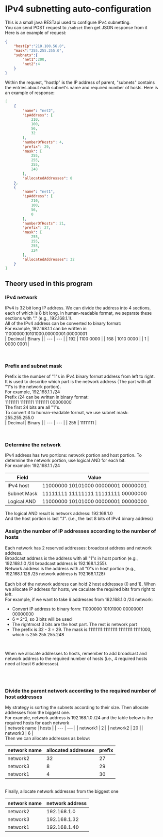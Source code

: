 # IPv4 subnetting auto-configuration
This is a small java RESTapi used to configure IPv4 subnetting. <br>
You can send POST request to `/subset` then get JSON response from it 
Here is an example of request:
```json
{
    "hostIp":"210.100.56.0",
    "mask":"255.255.255.0",
    "subnets":{
        "net1":200,
        "net2":4
    }
}
```
Within the request, "hostIp" is the IP address of parent, "subnets" contains the entries about each subnet's name and required number of hosts.
Here is an example of response:
```json
[
    {
        "name": "net2",
        "ipAddress": [
            210,
            100,
            56,
            32
        ],
        "numberOfHosts": 4,
        "prefix": 29,
        "mask": [
            255,
            255,
            255,
            248
        ],
        "allocatedAddresses": 8
    },
    {
        "name": "net1",
        "ipAddress": [
            210,
            100,
            56,
            0
        ],
        "numberOfHosts": 21,
        "prefix": 27,
        "mask": [
            255,
            255,
            255,
            224
        ],
        "allocatedAddresses": 32
    }
]
```
## Theory used in this program

### **IPv4 network**
IPv4 is 32 bit long IP address. We can divide the address into 4 sections, each of which is 8 bit long. In human-readable format, we separate these sections with "." (e.g., 192.168.1.1).<br>
All of the IPv4 address can be converted to binary format: <br>
For example, 192.168.1.1  can be written in 11000000.10101000.00000001.00000001<br>
| Decimal | Binary |
| --- | --- |
| 192 | 1100 0000 |
| 168 | 1010 0000 |
| 1 | 0000 0001 |

<br>


### **Prefix and subnet mask**
Prefix is the number of "1"s in IPv4 binary format address from left to right. It is used to describe which part is the network address (The part with all "1"s is the network portion). <br>
For example, 192.168.1.1 /24 <br>
Prefix /24 can be written in binary format: <br>
11111111 11111111 11111111 00000000 <br>
The first 24 bits are all "1"s. <br>
To convert it to human-readable format, we use subnet mask:
255.255.255.0 <br>
| Decimal | Binary |
| --- | --- |
| 255 | 11111111 |

<br>

### **Determine the network**
IPv4 address has two portions: network portion and host portion. To determine the network portion, use logical AND for each bit: <br>
For example: 192.168.1.1 /24 

| Field | Value |
| --- | --- |
| IPv4 host | 11000000 10101000 00000001 00000001 |
| Subnet Mask | 11111111 11111111 11111111 00000000 |
| Logical AND | 11000000 10101000 00000001 00000000 |

The logical AND result is network address: 192.168.1.0 <br>
And the host portion is last ".1". (i.e., the last 8 bits of IPv4 binary address)
<br>


### **Assign the number of IP addresses according to the number of hosts**

Each network has 2 reserved addresses: broadcast address and network address.
<br>
Broadcast address is the address with all "1"s in host portion (e.g., 192.168.1.0 /24 broadcast address is 192.168.1.255). 
<br>
Network address is the address with all "0"s in host portion (e.g., 192.168.1.128 /25 network address is 192.168.1.128) 
<br>
<br>
Each bit of the network address can hold 2 host addresses (0 and 1). When we allocate IP address for hosts, we caculate the required bits from right to left. 
<br>
For example, if we want to take 6 addresses from 192.168.1.0 /24 network:
<br>
* Convert IP address to binary form: 11000000 10101000 00000001 00000000
* 6 ≈ 2^3, so 3 bits will be used
* The rightmost 3 bits are the host part. The rest is network part
* The prefix is 32 - 3 = 29. The mask is 11111111 11111111 11111111 11111000, which is 255.255.255.248 <br>
<br>

When we allocate addresses to hosts, remember to add broadcast and network address to the required number of hosts (i.e., 4 required hosts need at least 6 addresses).

<br>
<br>

### **Divide the parent network according to the required number of host addresses**
My strategy is sorting the subnets according to their size. Then allocate addresses from the biggest one.
<br>
For example, network address is 192.168.1.0 /24 and the table below is the required hosts for each network<br>
| network name | hosts |
| --- | --- |
| network1 | 2 |
| network2 | 20 |
| network3 | 6 |
<br>
Then we can allocate addresses as below: 

| network name | allocated addresses | prefix |
| --- | --- | --- |
| network2 | 32 | 27 |
| network3 | 8 | 29 |
| network1 | 4 | 30 |

<br>
Finally, allocate network addresses from the biggest one 

| network name | network address |
| --- | --- |
| network2 | 192.168.1.0 |
| network3 | 192.168.1.32 |
| network1 | 192.168.1.40 |



